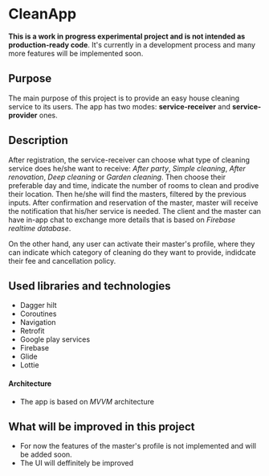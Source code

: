 # CleanApp

**This is a work in progress experimental project and is not intended as production-ready code**. It's currently in a development process and many more features will be implemented soon.

## Purpose

The main purpose of this project is to provide an easy house cleaning service to its users. The app has two modes: **service-receiver** and **service-provider** ones.


## Description

After registration, the service-receiver can choose what type of cleaning service does he/she want to receive:
_After party_, _Simple cleaning_, _After renovation_, _Deep cleaning_ or _Garden cleaning_. Then choose their preferable day and time, indicate the number of rooms to clean and prodive their location. Then he/she will find the masters, filtered by the previous inputs. After confirmation and reservation of the master, master will receive the notification that his/her service is needed. The client and the master can have in-app chat to exchange more details that is based on _Firebase realtime database_.

On the other hand, any user can activate their master's profile, where they can indicate which category of cleaning do they want to provide, indidcate their fee and cancellation policy.


## Used libraries and technologies

- Dagger hilt
- Coroutines
- Navigation
- Retrofit
- Google play services
- Firebase
- Glide
- Lottie


#### Architecture

- The app is based on _MVVM_ architecture


## What will be improved in this project

- For now the features of the master's profile is not implemented and will be added soon.
- The UI will deffinitely be improved

